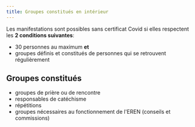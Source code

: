 ```yaml
---
title: Groupes constitués en intérieur
---
```


Les manifestations sont possibles sans certificat Covid si elles respectent les **2 conditions suivantes**:

- 30 personnes au maximum **et**
- groupes définis et constitués de personnes qui se retrouvent régulièrement


## Groupes constitués

- groupes de prière ou de rencontre
- responsables de catéchisme
- répétitions
- groupes nécessaires au fonctionnement de l'EREN (conseils et commissions)